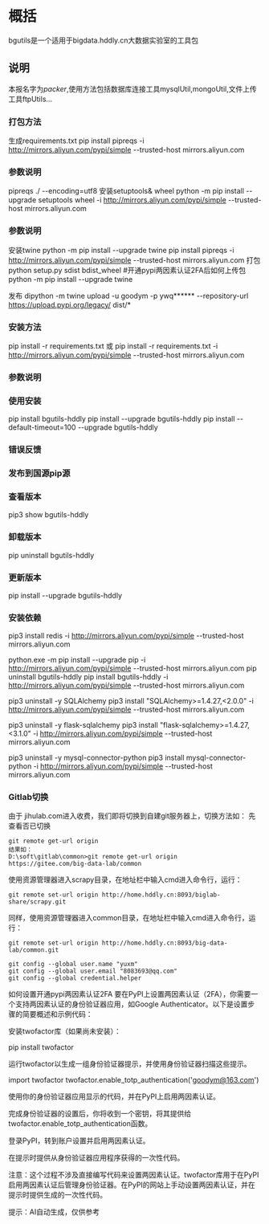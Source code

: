 # 概括
bgutils是一个适用于bigdata.hddly.cn大数据实验室的工具包
## 说明
本报名字为*packer*,使用方法包括数据库连接工具mysqlUtil,mongoUtil,文件上传工具ftpUtils...

### 打包方法
生成requirements.txt
pip install pipreqs -i http://mirrors.aliyun.com/pypi/simple --trusted-host mirrors.aliyun.com
### 参数说明
pipreqs ./ --encoding=utf8
安装setuptools& wheel
python -m pip install --upgrade setuptools wheel -i http://mirrors.aliyun.com/pypi/simple --trusted-host mirrors.aliyun.com
### 参数说明
安装twine
python -m pip install --upgrade twine pip install pipreqs -i http://mirrors.aliyun.com/pypi/simple --trusted-host mirrors.aliyun.com
打包
python setup.py sdist bdist_wheel
#开通pypi两因素认证2FA后如何上传包
python -m pip install --upgrade twine 

发布
dipython -m twine upload -u goodym -p ywq****** --repository-url https://upload.pypi.org/legacy/  dist/*
### 安装方法
pip install -r requirements.txt
或
pip install -r requirements.txt  -i http://mirrors.aliyun.com/pypi/simple --trusted-host mirrors.aliyun.com
### 参数说明

### 使用安装
pip install bgutils-hddly
pip install --upgrade bgutils-hddly
pip install --default-timeout=100 --upgrade bgutils-hddly
### 错误反馈
### 发布到国源pip源

### 查看版本
pip3 show bgutils-hddly

### 卸载版本
pip uninstall bgutils-hddly

### 更新版本
pip install --upgrade bgutils-hddly

### 安装依赖
pip3 install redis -i http://mirrors.aliyun.com/pypi/simple --trusted-host mirrors.aliyun.com

python.exe -m pip install --upgrade pip -i http://mirrors.aliyun.com/pypi/simple --trusted-host mirrors.aliyun.com
pip uninstall bgutils-hddly
pip install bgutils-hddly  -i http://mirrors.aliyun.com/pypi/simple --trusted-host mirrors.aliyun.com

pip3 uninstall -y SQLAlchemy
pip3 install  "SQLAlchemy>=1.4.27,<2.0.0" -i http://mirrors.aliyun.com/pypi/simple --trusted-host mirrors.aliyun.com

pip3 uninstall -y  flask-sqlalchemy 
pip3 install  "flask-sqlalchemy>=1.4.27,<3.1.0" -i http://mirrors.aliyun.com/pypi/simple --trusted-host mirrors.aliyun.com

pip3 uninstall -y  mysql-connector-python
pip3 install  mysql-connector-python -i http://mirrors.aliyun.com/pypi/simple --trusted-host mirrors.aliyun.com
### Gitlab切换
由于 jihulab.com进入收费，我们即将切换到自建git服务器上，切换方法如：
先查看否已切换
```
git remote get-url origin
结果如：
D:\soft\gitlab\common>git remote get-url origin
https://gitee.com/big-data-lab/common
```
使用资源管理器进入scrapy目录，在地址栏中输入cmd进入命令行，运行：
```
git remote set-url origin http://home.hddly.cn:8093/biglab-share/scrapy.git
```
同样，使用资源管理器进入common目录，在地址栏中输入cmd进入命令行，运行：
```
git remote set-url origin http://home.hddly.cn:8093/big-data-lab/common.git

git config --global user.name "yuxm"
git config --global user.email "8083693@qq.com"
git config --global credential.helper

```


如何设置开通pypi两因素认证2FA
要在PyPI上设置两因素认证（2FA），你需要一个支持两因素认证的身份验证器应用，如Google Authenticator。以下是设置步骤的简要概述和示例代码：

安装twofactor库（如果尚未安装）：

pip install twofactor

运行twofactor以生成一组身份验证器提示，并使用身份验证器扫描这些提示。

import twofactor
twofactor.enable_totp_authentication('goodym@163.com')

使用你的身份验证器应用显示的代码，并在PyPI上启用两因素认证。

完成身份验证器的设置后，你将收到一个密钥，将其提供给twofactor.enable_totp_authentication函数。

登录PyPI，转到账户设置并启用两因素认证。

在提示时提供从身份验证器应用程序获得的一次性代码。

注意：这个过程不涉及直接编写代码来设置两因素认证。twofactor库用于在PyPI启用两因素认证后管理身份验证器。在PyPI的网站上手动设置两因素认证，并在提示时提供生成的一次性代码。

提示：AI自动生成，仅供参考